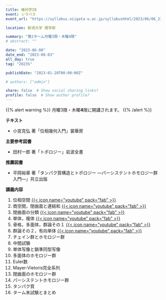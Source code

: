 ```yaml
---
title: 幾何学IB
event: シラバス
event_url: "https://syllabus.niigata-u.ac.jp/syllabusHtml/2023/06/06_232S1526_ja_JP.html"

location: 新潟大学 理学部

summary: "第2ターム月曜3限・木曜4限"
# abstract: ""

date: "2023-06-08"
date_end: "2023-08-03"
all_day: true
tag: "2023S"

publishDate: "2023-01-28T00:00:00Z"

# authors: ["admin"]

share: false  # Show social sharing links?
profile: false  # Show author profile?
---
```

{{% alert warning %}}
月曜3限・木曜**4**限に開講されます。
{{% /alert %}}

**テキスト**
- 小宮克弘 著「位相幾何入門」裳華房

**主要参考図書**
- 田村一郎 著「トポロジー」岩波全書

**推薦図書**
- 平岡裕章 著「タンパク質構造とトポロジー ―パーシステントホモロジー群入門―」共立出版

**講義内容**
1. 位相空間
	[{{< icon name="youtube" pack="fab" >}}](https://youtu.be/AVtP3n4EoFs)
2. 商空間，閉曲面と連結和
	[{{< icon name="youtube" pack="fab" >}}](https://youtu.be/w-Btzrqw2YU)
3. 閉曲面の分類
	[{{< icon name="youtube" pack="fab" >}}](https://youtu.be/0Oqu1nw41HQ)
4. 単体，複体
	[{{< icon name="youtube" pack="fab" >}}](https://youtu.be/QoQ1HRi8ya8)
5. 骨格，多面体，群論その１
	[{{< icon name="youtube" pack="fab" >}}](https://youtu.be/PETVJ_fcWFk)
6. 群論その２，有向単体
	[{{< icon name="youtube" pack="fab" >}}](https://youtu.be/PLPXKkXFAIM)
7. チェイン群とホモロジー群
8. 中間試験
9. 単体写像と鎖準同型写像
10. 多面体のホモロジー群
11. Euler数
12. Mayer-Vietoris完全系列
13. 閉曲面のホモロジー群
14. パーシステントホモロジー群
15. タンパク質
16. ターム末試験とまとめ
